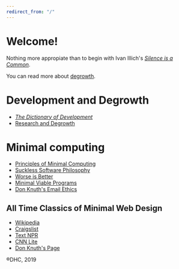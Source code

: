 ```yaml
---
redirect_from: "/"
---
```


# Welcome!

Nothing more appropiate than to begin with Ivan Illich's [*Silence is a Common*](silence-common-illich.md).

You can read more about [degrowth](degrowth.md).

# Development and Degrowth 

- [*The Dictionary of Development*](http://shifter-magazine.com/wp-content/uploads/2015/09/wolfgang-sachs-the-development-dictionary-n-a-guide-to-knowledge-as-power-2nd-ed-2010-1.pdf)
- [Research and Degrowth](https://degrowth.org)

# Minimal computing

- [Principles of Minimal Computing](http://go-dh.github.io/mincomp/thoughts/2016/10/03/tldr/)
- [Suckless Software Philosophy](suckless-philosophy.md)
- [Worse is Better](worse-better.md)
- [Minimal Viable Programs](minimal-viable.md) 
- [Don Knuth's Email Ethics](knuth-email.md)

## All Time Classics of Minimal Web Design

- [Wikipedia](https://www.wikipedia.org)
- [Craigslist](https://www.craigslist.com)
- [Text NPR](https://text.npr.org/)
- [CNN Lite](https://lite.cnn.io)
- [Don Knuth's Page](https://www-cs-faculty.stanford.edu/~knuth/)


®DHC, 2019
